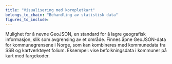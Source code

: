 ```yaml
---
title: "Visualisering med koropletkart"
belongs_to_chain: "Behandling av statistisk data"
figures_to_include:
---
```


Mulighet for å nevne GeoJSON, en standard for å lagre geografisk informasjon, slik som avgrensing av et område. Finnes åpne GeoJSON-data for kommunegrensene i Norge, som kan kombineres med kommunedata fra SSB og kartverktøyet folium. Eksempel: vise befolkningsdata i kommuner på kart med fargekoder. 
